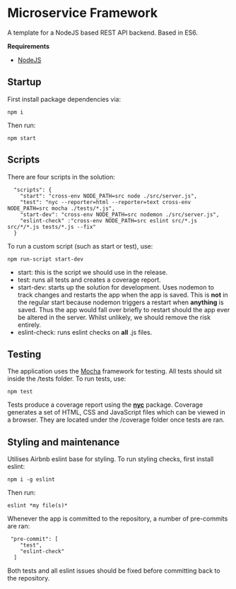 # Microservice Framework

A template for a NodeJS based REST API backend. Based in ES6. 

**Requirements**
-  [NodeJS](https://nodejs.org/en/)

## Startup

First install package dependencies via:

```
npm i
```

Then run:

```
npm start
```

## Scripts

There are four scripts in the solution: 

```
  "scripts": {
    "start": "cross-env NODE_PATH=src node ./src/server.js",
    "test": "nyc --reporter=html --reporter=text cross-env NODE_PATH=src mocha ./tests/*.js",
    "start-dev": "cross-env NODE_PATH=src nodemon ./src/server.js",
    "eslint-check" :"cross-env NODE_PATH=src eslint src/*.js src/*/*.js tests/*.js --fix"
  }
```

To run a custom script (such as start or test), use:

```
npm run-script start-dev
```

-	start: this is the script we should use in the release.
-	test: runs all tests and creates a coverage report.
-	start-dev: starts up the solution for development. Uses nodemon to track changes and restarts the app when the app is saved. This is **not** in the regular start because nodemon triggers a restart when **anything** is saved. Thus the app would fall over briefly to restart should the app ever be altered in the server. Whilst unlikely, we should remove the risk entirely.
-	eslint-check: runs eslint checks on **all** .js files. 

## Testing

The application uses the [Mocha](https://mochajs.org/) framework for testing. All tests should sit inside the /tests folder. To run tests, use:

```
npm test
```

Tests produce a coverage report using the **[nyc](https://www.npmjs.com/package/nyc)** package. Coverage generates a set of HTML, CSS and JavaScript files which can be viewed in a browser. They are located under the /coverage folder once tests are ran.

## Styling and maintenance

Utilises Airbnb eslint base for styling. To run styling checks, first install eslint:

```
npm i -g eslint
```

Then run:

```
eslint *my file(s)*
```

Whenever the app is committed to the repository, a number of pre-commits are ran:

```
 "pre-commit": [
    "test",
    "eslint-check"
  ]
```

Both tests and all eslint issues should be fixed before committing back to the repository. 